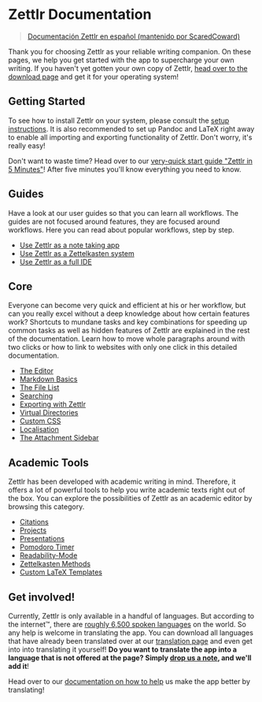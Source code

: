 # Zettlr Documentation

> [Documentación Zettlr en español (mantenido por ScaredCoward)](https://github.com/ScaredCoward/zettlr-docs/blob/master/Menu%20en%20ESPA%C3%91OL.md)

Thank you for choosing Zettlr as your reliable writing companion. On these pages, we help you get started with the app to supercharge your own writing. If you haven't yet gotten your own copy of Zettlr, [head over to the download page](https://www.zettlr.com/download) and get it for your operating system!

## Getting Started

To see how to install Zettlr on your system, please consult the [setup instructions](install.md). It is also recommended to set up Pandoc and LaTeX right away to enable all importing and exporting functionality of Zettlr. Don't worry, it's really easy!

Don't want to waste time? Head over to our [very-quick start guide "Zettlr in 5 Minutes"](5-minutes.md)! After five minutes you'll know everything you need to know.

## Guides

Have a look at our user guides so that you can learn all workflows. The guides are not focused around features, they are focused around workflows. Here you can read about popular workflows, step by step.

* [Use Zettlr as a note taking app](guides/guide-notes.md)
* [Use Zettlr as a Zettelkasten system](guides/guide-zettelkasten.md)
* [Use Zettlr as a full IDE](guides/guide-ide.md)

## Core

Everyone can become very quick and efficient at his or her workflow, but can you really excel without a deep knowledge about how certain features work? Shortcuts to mundane tasks and key combinations for speeding up common tasks as well as hidden features of Zettlr are explained in the rest of the documentation. Learn how to move whole paragraphs around with two clicks or how to link to websites with only one click in this detailed documentation.

* [The Editor](core/editor.md)
* [Markdown Basics](reference/markdown-basics.md)
* [The File List](core/file-list.md)
* [Searching](core/search.md)
* [Exporting with Zettlr](core/export.md)
* [Virtual Directories](core/virtual-directories.md)
* [Custom CSS](core/custom-css.md)
* [Localisation](core/localisation.md)
* [The Attachment Sidebar](core/attachments.md)

## Academic Tools

Zettlr has been developed with academic writing in mind. Therefore, it offers a lot of powerful tools to help you write academic texts right out of the box. You can explore the possibilities of Zettlr as an academic editor by browsing this category.

* [Citations](academic/citations.md)
* [Projects](academic/projects.md)
* [Presentations](academic/presentations.md)
* [Pomodoro Timer](academic/pomodoro.md)
* [Readability-Mode](academic/readability.md)
* [Zettelkasten Methods](academic/zkn-method.md)
* [Custom LaTeX Templates](academic/custom-templates.md)

## Get involved!

Currently, Zettlr is only available in a handful of languages. But according to the internet™, there are [roughly 6,500 spoken languages](https://www.infoplease.com/askeds/how-many-spoken-languages) on the world. So any help is welcome in translating the app. You can download all languages that have already been translated over at our [translation page](https://translate.zettlr.com/) and even get into into translating it yourself! **Do you want to translate the app into a language that is not offered at the page? Simply [drop us a note](mailto:info@zettlr.com), and we'll add it**!

Head over to our [documentation on how to help](get-involved.md) us make the app better by translating!
